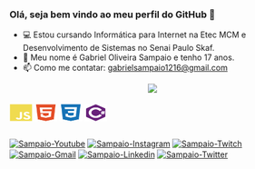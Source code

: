 ### Olá, seja bem vindo ao meu perfil do GitHub 👋

- 💻 Estou cursando Informática para Internet na Etec MCM e Desenvolvimento de Sistemas no Senai Paulo Skaf.
- 💬 Meu nome é Gabriel Oliveira Sampaio e tenho 17 anos.
- 📫 Como me contatar: gabrielsampaio1216@gmail.com

<div align="center">
  <a href="https://github.com/gsampaiowz">
  <img width="80%" src="https://github-readme-stats.vercel.app/api?username=gsampaiowz&show_icons=true&theme=midnight-purple&include_all_commits=true&count_private=true"/></a>
</div>
  
<div style="display: inline_block;"><br>
  <img align="center" alt="Sampaio-Js" height="30" width="40" src="https://raw.githubusercontent.com/devicons/devicon/master/icons/javascript/javascript-plain.svg">
  <img align="center" alt="Sampaio-HTML" height="30" width="40" src="https://raw.githubusercontent.com/devicons/devicon/master/icons/html5/html5-plain.svg">
  <img align="center" alt="Sampaio-CSS" height="30" width="40" src="https://raw.githubusercontent.com/devicons/devicon/master/icons/css3/css3-plain.svg">
  <img align="center" alt="Sampaio-CSharp" height="30" width="40" src="https://raw.githubusercontent.com/devicons/devicon/master/icons/csharp/csharp-plain.svg">
</div>
  
  ##
 
<div> 
  <a href="https://www.youtube.com/channel/UCddCB-LLnWqnrjgI4P_dBYA" target="_blank"><img align="center" alt="Sampaio-Youtube" height="30" width="40" src="https://raw.githubusercontent.com/gauravghongde/social-icons/master/SVG/White/Youtube_white.svg" target="_blank"></a>
  <a href="https://www.instagram.com/gsampaiowz/?hl=pt-br" target="_blank"><img align="center" alt="Sampaio-Instagram" height="30" width="40" src="https://raw.githubusercontent.com/gauravghongde/social-icons/master/SVG/White/Instagram_white.svg" target="_blank"></a>
 	<a href="https://www.twitch.tv/sampaiowz" target="_blank"><img align="center" alt="Sampaio-Twitch" height="30" width="40" src="https://raw.githubusercontent.com/gauravghongde/social-icons/master/SVG/White/Twitch_white.svg" target="_blank"></a>
  <a href = "mailto:gabrielsampaio1216@gmail.com"><img align="center" alt="Sampaio-Gmail" height="30" width="40" src="https://raw.githubusercontent.com/gauravghongde/social-icons/master/SVG/White/Gmail_white.svg" target="_blank"></a>
  <a href="https://www.linkedin.com/in/gsampaiowz/" target="_blank"><img align="center" alt="Sampaio-Linkedin" height="30" width="40" src="https://raw.githubusercontent.com/gauravghongde/social-icons/master/SVG/White/LinkedIN_white.svg" target="_blank"></a> 
  <a href="https://twitter.com/gsampaiowz" target="_blank"><img align="center" alt="Sampaio-Twitter" height="30" width="40" src="https://raw.githubusercontent.com/gauravghongde/social-icons/master/SVG/White/Twitter_white.svg" target="_blank"></a> 
</div>
